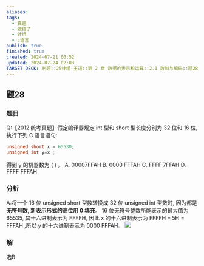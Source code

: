 ```yaml
---
aliases: 
tags:
  - 真题
  - 做错了
  - 计组
  - c语言
publish: true
finished: true
created: 2024-07-21 00:52
updated: 2024-07-24 02:03
TARGET DECK: 刷题::25计组-王道::第 2 章 数据的表示和运算::2.1 数制与编码::题28
---
```


## 题28
### 题目
Q:【2012 统考真题】假定编译器规定 int 型和 short 型长度分别为 32 位和 16 位, 执行下列 $\mathrm{C}$ 语言语句:
```cpp
unsigned short x = 65530;
unsigned int y=x ;
```
得到 $\mathrm{y}$ 的机器数为 ( ) 。
A. 00007FFAH B. 0000 FFFAH C. FFFF 7FFAH D. FFFF FFFAH
### 分析
A:将一个 16 位 unsigned short 型数转换成 32 位 unsigned int 型数时, 因为都是**无符号数, 新表示形式的高位用 0 填充**。
16 位无符号整数所能表示的最大值为 65535, 其十六进制表示为 FFFFH, 因此 $\mathrm{x}$ 的十六进制表示为 $\mathrm{{FFFFH}} - 5\mathrm{H} = \mathrm{{FFFAH}}$ ,所以 $\mathrm{y}$ 的十六进制表示为 0000 FFFAH。
![](https://img.hwenyi.live/202407240204438.webp)
### 解
选B
<!--ID: 1721760736537-->
